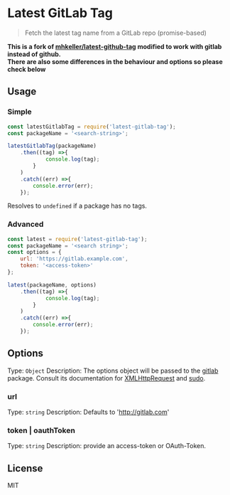 Latest GitLab Tag
===

> Fetch the latest tag name from a GitLab repo (promise-based)

**This is a fork of [mhkeller/latest-github-tag](https://github.com/mhkeller/latest-github-tag) modified to work with gitlab instead of github.\
There are also some differences in the behaviour and options so please check below**

## Usage
### Simple
```js
const latestGitlabTag = require('latest-gitlab-tag');
const packageName = '<search-string>';

latestGitlabTag(packageName)
    .then((tag) =>{
            console.log(tag);
        }
    )
    .catch((err) =>{
        console.error(err);
    });
```

Resolves to `undefined` if a package has no tags.

### Advanced
```js
const latest = require('latest-gitlab-tag');
const packageName = '<search string>';
const options = {
    url: 'https://gitlab.example.com',
    token: '<access-token>'
};

latest(packageName, options)
    .then((tag) =>{
            console.log(tag);
        }
    )
    .catch((err) =>{
        console.error(err);
    });
```
## Options

Type: `Object`
Description: The options object will be passed to the [gitlab](https://www.npmjs.com/package/gitlab) package. Consult its documentation for [XMLHttpRequest](https://www.npmjs.com/package/gitlab#using-xmlhttprequest) and [sudo](https://www.npmjs.com/package/gitlab#sudo).

### url

Type: `string`
Description: Defaults to 'http://gitlab.com'

### token | oauthToken

Type: `string`
Description: provide an access-token or OAuth-Token.


## License

MIT